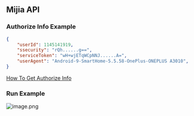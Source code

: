 ## Mijia API

### Authorize Info Example

```json
{
    "userId": 1145141919,
    "ssecurity": "rQh......g==",
    "serviceToken": "wH+wjETqWCpNNJ......A=",
    "userAgent": "Android-9-SmartHome-5.5.58-OnePlus-ONEPLUS A3010",
}
```

[How To Get Authorize Info](https://gist.github.com/SumiMakito/47b6ddd83695039f2e18feb2e7b40b37)

### Run Example

![image.png](https://i.loli.net/2019/10/14/mfG19lSxYwgiMe8.png)
